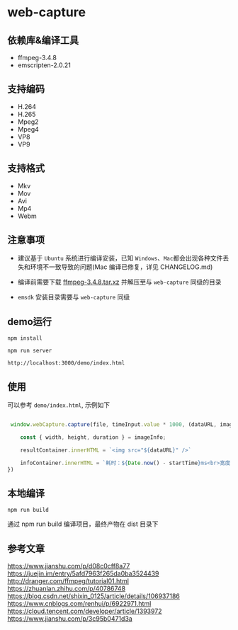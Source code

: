 # web-capture

## 依赖库&编译工具

* ffmpeg-3.4.8
* emscripten-2.0.21

## 支持编码

* H.264
* H.265
* Mpeg2
* Mpeg4
* VP8
* VP9

## 支持格式

* Mkv
* Mov
* Avi
* Mp4
* Webm

## 注意事项

* 建议基于 `Ubuntu` 系统进行编译安装，已知 `Windows`、`Mac`都会出现各种文件丢失和环境不一致导致的问题(Mac 编译已修复，详见 CHANGELOG.md)

* 编译前需要下载 [ffmpeg-3.4.8.tar.xz](http://ffmpeg.org/releases/ffmpeg-3.4.8.tar.xz) 并解压至与 `web-capture` 同级的目录

* `emsdk` 安装目录需要与 `web-capture` 同级


## demo运行

```
npm install

npm run server

http://localhost:3000/demo/index.html

```

## 使用

可以参考 `demo/index.html`, 示例如下

```js

 window.webCapture.capture(file, timeInput.value * 1000, (dataURL, imageInfo) => {

    const { width, height, duration } = imageInfo;

    resultContainer.innerHTML = `<img src="${dataURL}" />`

    infoContainer.innerHTML = `耗时：${Date.now() - startTime}ms<br>宽度：${width}<br>高度：${height}<br>时长：${duration / 1000000}s`;
})

```

## 本地编译

```
npm run build
```

通过 npm run build 编译项目，最终产物在 dist 目录下

## 参考文章

https://www.jianshu.com/p/d08c0cff8a77
https://juejin.im/entry/5afd7963f265da0ba3524439
http://dranger.com/ffmpeg/tutorial01.html
https://zhuanlan.zhihu.com/p/40786748
https://blog.csdn.net/shixin_0125/article/details/106937186
https://www.cnblogs.com/renhui/p/6922971.html
https://cloud.tencent.com/developer/article/1393972
https://www.jianshu.com/p/3c95b0471d3a

